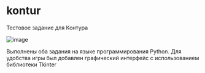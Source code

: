 # kontur
Тестовое задание для Контура


![image](https://github.com/KseniaMuhina/kontur/assets/56782075/32b4430d-da20-4ba6-976a-d4b6617ec323)


Выполнены оба задания на языке программирования Python. Для удобства игры был добавлен графический интерфейс с использованием библиотеки Tkinter
